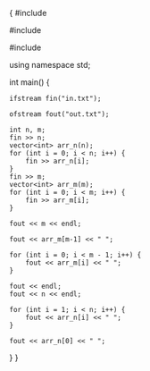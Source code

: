 {
#include <iostream>

#include <fstream>

#include <vector>

using namespace std;

int main() {

    ifstream fin("in.txt");

    ofstream fout("out.txt");

    int n, m;
    fin >> n;
    vector<int> arr_n(n);
    for (int i = 0; i < n; i++) {
        fin >> arr_n[i];
    }
    fin >> m;
    vector<int> arr_m(m);
    for (int i = 0; i < m; i++) {
        fin >> arr_m[i];
    }

    fout << m << endl;
    
    fout << arr_m[m-1] << " ";

    for (int i = 0; i < m - 1; i++) {
        fout << arr_m[i] << " ";
    }

    fout << endl;
    fout << n << endl;

    for (int i = 1; i < n; i++) {
        fout << arr_n[i] << " ";
    }

    fout << arr_n[0] << " ";
}
}